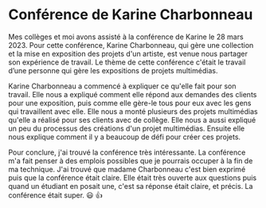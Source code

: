 # Conférence de Karine Charbonneau
Mes collèges et moi avons assisté à la conférence de Karine le 28 mars 2023. Pour cette conférence, Karine Charbonneau, qui gère une collection et la mise en exposition des projets d'un artiste, est venue nous partager son expérience de travail. Le thème de cette conférence c'était le travail d’une personne qui gère les expositions de projets multimédias.

Karine Charbonneau a commencé à expliquer ce qu'elle fait pour son travail. Elle nous a expliqué comment elle répond aux demandes des clients pour une exposition, puis comme elle gère-le tous pour eux avec les gens qui travaillent avec elle. Elle nous a monté plusieurs des projets multimédias qu'elle a réalisé pour ses clients avec de collège. Elle nous a aussi expliqué un peu du processus des créations d'un projet multimédias. Ensuite elle nous explique comment il y a beaucoup de défi pour créer ces projets.

Pour conclure, j'ai trouvé la conférence très intéressante. La conférence m'a fait penser à des emplois possibles que je pourrais occuper à la fin de ma technique. J'ai trouvé que madame Charbonneau c'est bien exprimé puis que la conférence était claire. Elle était très ouverte aux questions puis quand un étudiant en posait une, c'est sa réponse était claire, et précis. La conférence était super. :smiley: :thumbsup:

